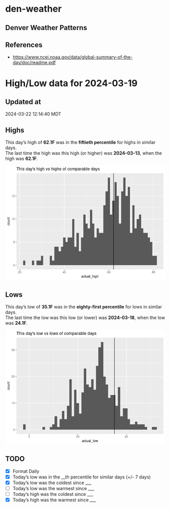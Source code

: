 # den-weather


## Denver Weather Patterns

## References

- <https://www.ncei.noaa.gov/data/global-summary-of-the-day/doc/readme.pdf>

# High/Low data for 2024-03-19

## Updated at

2024-03-22 12:14:40 MDT

## Highs

This day’s high of **62.1F** was in the **fiftieth percentile** for
highs in similar days.  
The last time the high was this high (or higher) was **2024-03-13**,
when the high was **62.1F**.

![](readme_files/figure-commonmark/unnamed-chunk-4-1.png)

## Lows

This day’s low of **35.1F** was in the **eighty-first percentile** for
lows in similar days.  
The last time the low was this low (or lower) was **2024-03-18**, when
the low was **24.1F**.

![](readme_files/figure-commonmark/unnamed-chunk-6-1.png)

## TODO

- [x] Format Daily
- [x] Today’s low was in the \_\_th percentile for similar days (+/- 7
  days)
- [x] Today’s low was the coldest since \_\_\_
- [ ] Today’s low was the warmest since \_\_\_
- [ ] Today’s high was the coldest since \_\_\_
- [x] Today’s high was the warmest since \_\_\_
